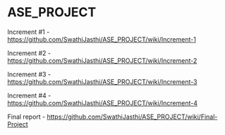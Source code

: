 # ASE_PROJECT

Increment #1 - https://github.com/SwathiJasthi/ASE_PROJECT/wiki/Increment-1

Increment #2 - https://github.com/SwathiJasthi/ASE_PROJECT/wiki/Increment-2

Increment #3 - https://github.com/SwathiJasthi/ASE_PROJECT/wiki/Increment-3

Increment #4 - https://github.com/SwathiJasthi/ASE_PROJECT/wiki/Increment-4

Final report - https://github.com/SwathiJasthi/ASE_PROJECT/wiki/Final-Project
